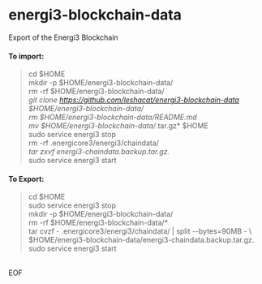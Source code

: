# energi3-blockchain-data
Export of the Energi3 Blockchain

#### To import:
> cd $HOME<br />
> mkdir -p $HOME/energi3-blockchain-data/<br />
> rm -rf $HOME/energi3-blockchain-data/*<br />
> git clone https://github.com/leshacat/energi3-blockchain-data $HOME/energi3-blockchain-data/<br />
> rm $HOME/energi3-blockchain-data/README.md<br />
> mv $HOME/energi3-blockchain-data/*.tar.gz* $HOME<br />
> sudo service energi3 stop<br />
> rm -rf .energicore3/energi3/chaindata/*<br />
> tar zxvf energi3-chaindata.backup.tar.gz.*<br />
> sudo service energi3 start<br />

#### To Export:
> cd $HOME<br />
> sudo service energi3 stop<br />
> mkdir -p $HOME/energi3-blockchain-data/<br />
> rm -rf $HOME/energi3-blockchain-data/*<br />
> tar cvzf - .energicore3/energi3/chaindata/ | split --bytes=90MB - \\<br />
> $HOME/energi3-blockchain-data/energi3-chaindata.backup.tar.gz.<br />
> sudo service energi3 start<br />
<br />
EOF
